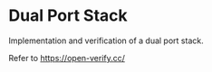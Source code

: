 # Dual Port Stack

Implementation and verification of a dual port stack.

Refer to https://open-verify.cc/
